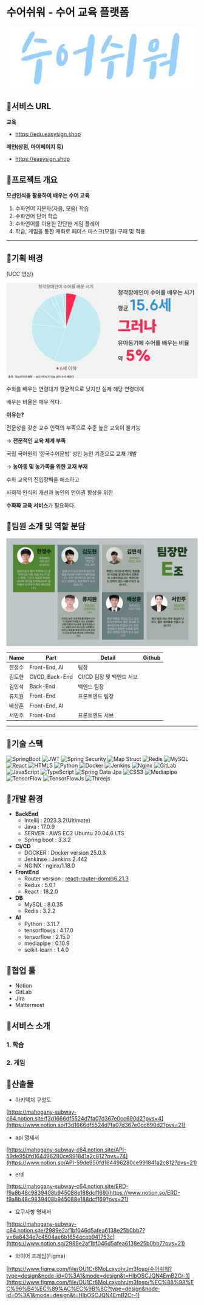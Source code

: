 # 수어쉬워 - 수어 교육 플랫폼

![수어쉬워 로고](assets/logo.png)

## 🧩서비스 URL

**교육**

- https://edu.easysign.shop

**메인(상점, 마이페이지 등)**

- https://easysign.shop



## 🧩프로젝트 개요

**모션인식을 활용하여 배우는 수어 교육**

1. 수화언어 지문자(자음, 모음) 학습
2. 수화언어 단어 학습
3. 수화언어를 이용한 간단한 게임 플레이
4. 학습, 게임을 통한 재화로 페이스 마스크(모델) 구매 및 적용

---

## 🧩기획 배경

(UCC 영상)

![기획배경](assets/ppt1.png)

수화를 배우는 연령대가 평균적으로 낮지만 실제 해당 연령대에 

배우는 비율은 매우 적다. 

**이유는?**

전문성을 갖춘 교수 인력의 부족으로 수준 높은 교육이 불가능 

→ **전문적인 교육 체계 부족**

국립 국어원의 ‘한국수어문법’ 성인 농인 기준으로 교재 개발 

→ **농아동 및 농가족을 위한 교재 부재** 

수화 교육의 진입장벽을 해소하고

사회적 인식의 개선과 농인의 언어권 향상을 위한

**수화화 교육 서비스**가 필요하다.



## 🧩팀원 소개 및 역할 분담

![team](assets/team.jpeg)

| Name | Part | Detail | Github |
| --- | --- | --- | --- |
| 한정수 | Front-End, AI | 팀장 |  |
| 김도현 | CI/CD, Back-End | CI/CD 팀장 및 백엔드 서브 |  |
| 김민석 | Back-End | 백엔드 팀장 |  |
| 류지원 | Front-End | 프론트엔드 팀장 |  |
| 배상훈 | Front-End, AI |  |  |
| 서민주 | Front-End | 프론트엔드 서브 |  |

---

## 🧩기술 스택
![SpringBoot](https://img.shields.io/badge/springboot-%236DB33F.svg?style=for-the-badge&logo=springboot&logoColor=white)
![JWT](https://img.shields.io/badge/JWT-black?style=for-the-badge&logo=JSON%20web%20tokens)
![Spring Security](https://img.shields.io/badge/Spring%20Security-6DB33F?style=for-the-badge&logo=Spring%20Security&logoColor=white)
![Map Struct](https://img.shields.io/badge/map%20struct-black?style=for-the-badge&logoColor=white)
![Redis](https://img.shields.io/badge/redis-%23DD0031.svg?style=for-the-badge&logo=redis&logoColor=white)
![MySQL](https://img.shields.io/badge/mysql-%2300f.svg?style=for-the-badge&logo=mysql&logoColor=white)
![React](https://img.shields.io/badge/react-%2320232a.svg?style=for-the-badge&logo=react&logoColor=%2361DAFB)
![HTML5](https://img.shields.io/badge/html5-%23E34F26.svg?style=for-the-badge&logo=html5&logoColor=white)
![Python](https://img.shields.io/badge/python-3670A0?style=for-the-badge&logo=python&logoColor=ffdd54)
![Docker](https://img.shields.io/badge/docker-%230db7ed.svg?style=for-the-badge&logo=docker&logoColor=white)
![Jenkins](https://img.shields.io/badge/jenkins-%232C5263.svg?style=for-the-badge&logo=jenkins&logoColor=white)
![Nginx](https://img.shields.io/badge/nginx-%23009639.svg?style=for-the-badge&logo=nginx&logoColor=white)
![GitLab](https://img.shields.io/badge/gitlab-%23181717.svg?style=for-the-badge&logo=gitlab&logoColor=white)
![JavaScript](https://img.shields.io/badge/javascript-%23323330.svg?style=for-the-badge&logo=javascript&logoColor=%23F7DF1E)
![TypeScript](https://img.shields.io/badge/typescript-%23007ACC.svg?style=for-the-badge&logo=typescript&logoColor=white)
![Spring Data Jpa](https://img.shields.io/badge/spring%20data%20jpa-green?style=for-the-badge&logoColor=white)
![CSS3](https://img.shields.io/badge/css3-%231572B6.svg?style=for-the-badge&logo=css3&logoColor=white)
![Mediapipe](https://img.shields.io/badge/mediapipe-089aaa?style=for-the-badge&logoColor=white)
![TensorFlow](https://img.shields.io/badge/TensorFlow-%23FF6F00.svg?style=for-the-badge&logo=TensorFlow&logoColor=white)
![TensorFlowJs](https://img.shields.io/badge/TensorFlow.Js-%23FF6F00.svg?style=for-the-badge&logo=TensorFlow&logoColor=white)
![Threejs](https://img.shields.io/badge/threejs-black?style=for-the-badge&logo=three.js&logoColor=white)

## 🧩개발 환경

- **BackEnd**
    - Intellij : 2023.3.2(Ultimate)
    - Java : 17.0.9
    - SERVER : AWS EC2 Ubuntu 20.04.6 LTS
    - Spring boot : 3.3.2
- **CI/CD**
    - DOCKER : Docker version 25.0.3
    - Jenkinse : Jenkins 2.442
    - NGINX : nginx/1.18.0
- **FrontEnd**
    - Router version : react-router-dom@6.21.3
    - Redux : 5.0.1
    - React : 18.2.0
- **DB**
    - MySQL : 8.0.35
    - Redis : 3.2.2
- **AI**
    - Python : 3.11.7
    - tensorflowjs : 4.17.0
    - tensorflow : 2.15.0
    - mediapipe : 0.10.9
    - scikit-learn : 1.4.0

## 🧩협업 툴

- Notion
- GitLab
- Jira
- Mattermost



## 🧩서비스 소개

### 1. 학습

### 2. 게임



## 🧩산출물

- 아키텍처 구성도

[https://mahogany-subway-c64.notion.site/f3d1666df5524d7fa07d367e0cc690d2?pvs=4](https://www.notion.so/f3d1666df5524d7fa07d367e0cc690d2?pvs=21)

- api 명세서

[https://mahogany-subway-c64.notion.site/API-59de950fd164496280ce991841a2c812?pvs=74](https://www.notion.so/API-59de950fd164496280ce991841a2c812?pvs=21)

- erd

[https://mahogany-subway-c64.notion.site/ERD-f9a8b48c9839408b945088e188dcf169](https://www.notion.so/ERD-f9a8b48c9839408b945088e188dcf169?pvs=21)

- 요구사항 명세서

[https://mahogany-subway-c64.notion.site/2989e2af1bf046d5afea6138e25b0bb7?v=6a6434e7c4504ae6b1654eceb941753c](https://www.notion.so/2989e2af1bf046d5afea6138e25b0bb7?pvs=21)

- 와이어 프레임(Figma)

[https://www.figma.com/file/OU1Cr8MoLcxyohrJm3fosp/수어쉬워?type=design&node-id=0%3A1&mode=design&t=HlbOSCJQN4EmB2Cr-1](https://www.figma.com/file/OU1Cr8MoLcxyohrJm3fosp/%EC%88%98%EC%96%B4%EC%89%AC%EC%9B%8C?type=design&node-id=0%3A1&mode=design&t=HlbOSCJQN4EmB2Cr-1)
